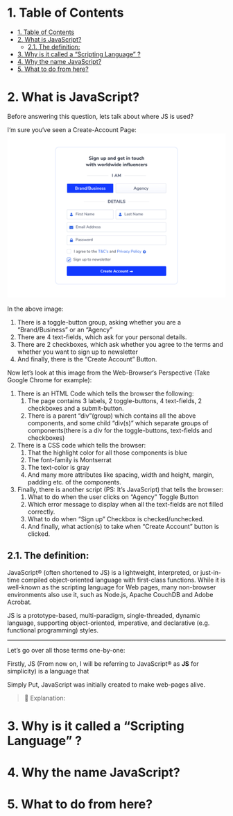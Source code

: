 # 1. Table of Contents
- [1. Table of Contents](#1-table-of-contents)
- [2. What is JavaScript?](#2-what-is-javascript)
  - [2.1. The definition:](#21-the-definition)
- [3. Why is it called a “Scripting Language” ?](#3-why-is-it-called-a-scripting-language-)
- [4. Why the name JavaScript?](#4-why-the-name-javascript)
- [5. What to do from here?](#5-what-to-do-from-here)

# 2. What is JavaScript?

Before answering this question, lets talk about where JS is used?

I‘m sure you‘ve seen a Create-Account Page: ![Login UI Page](./media/UI_1.jpg)

In the above image:

1. There is a toggle-button group, asking whether you are a “Brand/Business” or
   an “Agency”
2. There are 4 text-fields, which ask for your personal details.
3. There are 2 checkboxes, which ask whether you agree to the terms and whether
   you want to sign up to newsletter
4. And finally, there is the “Create Account” Button.

Now let’s look at this image from the Web-Browser‘s Perspective (Take Google
Chrome for example):

1. There is an HTML Code which tells the browser the following:
   1. The page contains 3 labels, 2 toggle-buttons, 4 text-fields, 2 checkboxes
      and a submit-button.
   2. There is a parent “div”(group) which contains all the above components,
      and some child “div(s)” which separate groups of components(there is a div
      for the toggle-buttons, text-fields and checkboxes)
2. There is a CSS code which tells the browser:
   1. That the highlight color for all those components is blue
   2. The font-family is Montserrat
   3. The text-color is gray
   4. And many more attributes like spacing, width and height, margin, padding
      etc. of the components.
3. Finally, there is another script (PS: It’s JavaScript) that tells the
   browser:
   1. What to do when the user clicks on “Agency” Toggle Button
   2. Which error message to display when all the text-fields are not filled
      correctly.
   3. What to do when “Sign up” Checkbox is checked/unchecked.
   4. And finally, what action(s) to take when “Create Account” button is
      clicked.

## 2.1. The definition:

JavaScript® (often shortened to JS) is a lightweight, interpreted, or
just-in-time compiled object-oriented language with first-class functions. While
it is well-known as the scripting language for Web pages, many non-browser
environments also use it, such as Node.js, Apache CouchDB and Adobe Acrobat.

JS is a prototype-based, multi-paradigm, single-threaded, dynamic language,
supporting object-oriented, imperative, and declarative (e.g. functional
programming) styles.

---

Let’s go over all those terms one-by-one:

Firstly, JS (From now on, I will be referring to JavaScript® as **JS** for
simplicity) is a language that

Simply Put, JavaScript was initially created to make web-pages alive.

> 🧩 Explanation:

# 3. Why is it called a “Scripting Language” ?

# 4. Why the name JavaScript?

# 5. What to do from here?
